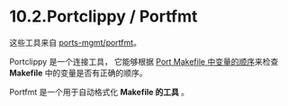 # 10.2.Portclippy / Portfmt

这些工具来自 [ports-mgmt/portfmt](https://cgit.freebsd.org/ports/tree/ports-mgmt/portfmt/pkg-descr)。

Portclippy 是一个连接工具， 它能够根据 [Port Makefile 中变量的顺序](https://docs.freebsd.org/en/books/porters-handbook/order/index.html#porting-order)来检查 **Makefile** 中的变量是否有正确的顺序。

Portfmt 是一个用于自动格式化 **Makefile 的工具** 。

